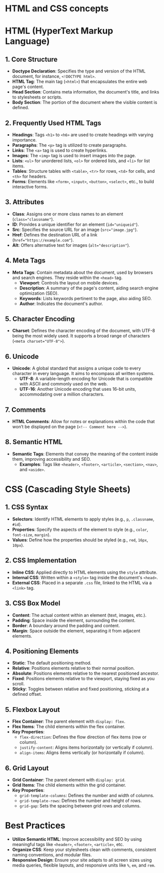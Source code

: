 # HTML and CSS concepts
# HTML (HyperText Markup Language)

## 1. Core Structure

- **Doctype Declaration**: Specifies the type and version of the HTML document, for instance, `<!DOCTYPE html>`.
- **HTML Tag**: The main tag (`<html>`) that encapsulates the entire web page's content.
- **Head Section**: Contains meta information, the document's title, and links to stylesheets or scripts.
- **Body Section**: The portion of the document where the visible content is defined.

## 2. Frequently Used HTML Tags

- **Headings**: Tags `<h1>` to `<h6>` are used to create headings with varying importance.
- **Paragraphs**: The `<p>` tag is utilized to create paragraphs.
- **Links**: The `<a>` tag is used to create hyperlinks.
- **Images**: The `<img>` tag is used to insert images into the page.
- **Lists**: `<ul>` for unordered lists, `<ol>` for ordered lists, and `<li>` for list items.
- **Tables**: Structure tables with `<table>`, `<tr>` for rows, `<td>` for cells, and `<th>` for headers.
- **Forms**: Elements like `<form>`, `<input>`, `<button>`, `<select>`, etc., to build interactive forms.

## 3. Attributes

- **Class**: Assigns one or more class names to an element (`class="classname"`).
- **ID**: Provides a unique identifier for an element (`id="uniqueid"`).
- **Src**: Specifies the source URL for an image (`src="image.jpg"`).
- **Href**: Defines the destination URL of a link (`href="https://example.com"`).
- **Alt**: Offers alternative text for images (`alt="description"`).

## 4. Meta Tags

- **Meta Tags**: Contain metadata about the document, used by browsers and search engines. They reside within the `<head>` tag.
  - **Viewport**: Controls the layout on mobile devices.
  - **Description**: A summary of the page's content, aiding search engine optimization (SEO).
  - **Keywords**: Lists keywords pertinent to the page, also aiding SEO.
  - **Author**: Indicates the document's author.

## 5. Character Encoding

- **Charset**: Defines the character encoding of the document, with UTF-8 being the most widely used. It supports a broad range of characters (`<meta charset="UTF-8">`).

## 6. Unicode

- **Unicode**: A global standard that assigns a unique code to every character in every language. It aims to encompass all written systems.
  - **UTF-8**: A variable-length encoding for Unicode that is compatible with ASCII and commonly used on the web.
  - **UTF-16**: Another Unicode encoding that uses 16-bit units, accommodating over a million characters.

## 7. Comments

- **HTML Comments**: Allow for notes or explanations within the code that won’t be displayed on the page (`<!-- Comment here -->`).

## 8. Semantic HTML

- **Semantic Tags**: Elements that convey the meaning of the content inside them, improving accessibility and SEO.
  - **Examples**: Tags like `<header>`, `<footer>`, `<article>`, `<section>`, `<nav>`, and `<aside>`.

# CSS (Cascading Style Sheets)

## 1. CSS Syntax

- **Selectors**: Identify HTML elements to apply styles (e.g., `p`, `.classname`, `#id`).
- **Properties**: Specify the aspects of the element to style (e.g., `color`, `font-size`, `margin`).
- **Values**: Define how the properties should be styled (e.g., `red`, `16px`, `10px`).

## 2. CSS Implementation

- **Inline CSS**: Applied directly to HTML elements using the `style` attribute.
- **Internal CSS**: Written within a `<style>` tag inside the document's `<head>`.
- **External CSS**: Placed in a separate `.css` file, linked to the HTML via a `<link>` tag.

## 3. CSS Box Model

- **Content**: The actual content within an element (text, images, etc.).
- **Padding**: Space inside the element, surrounding the content.
- **Border**: A boundary around the padding and content.
- **Margin**: Space outside the element, separating it from adjacent elements.

## 4. Positioning Elements

- **Static**: The default positioning method.
- **Relative**: Positions elements relative to their normal position.
- **Absolute**: Positions elements relative to the nearest positioned ancestor.
- **Fixed**: Positions elements relative to the viewport, staying fixed as you scroll.
- **Sticky**: Toggles between relative and fixed positioning, sticking at a defined offset.

## 5. Flexbox Layout

- **Flex Container**: The parent element with `display: flex`.
- **Flex Items**: The child elements within the flex container.
- **Key Properties**:
  - `flex-direction`: Defines the flow direction of flex items (row or column).
  - `justify-content`: Aligns items horizontally (or vertically if column).
  - `align-items`: Aligns items vertically (or horizontally if column).

## 6. Grid Layout

- **Grid Container**: The parent element with `display: grid`.
- **Grid Items**: The child elements within the grid container.
- **Key Properties**:
  - `grid-template-columns`: Defines the number and width of columns.
  - `grid-template-rows`: Defines the number and height of rows.
  - `grid-gap`: Sets the spacing between grid rows and columns.

# Best Practices

- **Utilize Semantic HTML**: Improve accessibility and SEO by using meaningful tags like `<header>`, `<footer>`, `<article>`, etc.
- **Organize CSS**: Keep your stylesheets clean with comments, consistent naming conventions, and modular files.
- **Responsive Design**: Ensure your site adapts to all screen sizes using media queries, flexible layouts, and responsive units like `%`, `em`, and `rem`.
